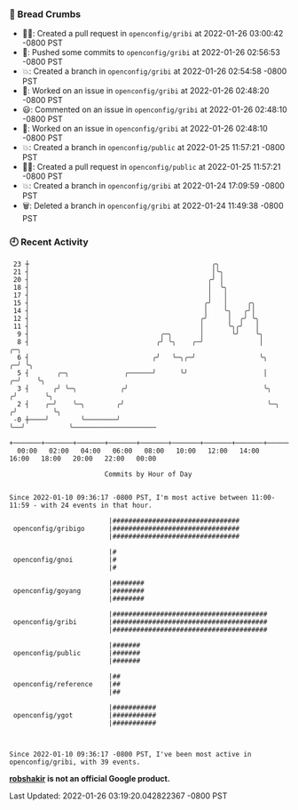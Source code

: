 ### 🍞 Bread Crumbs

 * ✍🏼: Created a pull request in `openconfig/gribi` at 2022-01-26 03:00:42 -0800 PST
 * 🚢: Pushed some commits to `openconfig/gribi` at 2022-01-26 02:56:53 -0800 PST
 * 💥: Created a branch in `openconfig/gribi` at 2022-01-26 02:54:58 -0800 PST
 * 👀: Worked on an issue in `openconfig/gribi` at 2022-01-26 02:48:20 -0800 PST
 * 😃: Commented on an issue in `openconfig/gribi` at 2022-01-26 02:48:10 -0800 PST
 * 👀: Worked on an issue in `openconfig/gribi` at 2022-01-26 02:48:10 -0800 PST
 * 💥: Created a branch in `openconfig/public` at 2022-01-25 11:57:21 -0800 PST
 * ✍🏼: Created a pull request in `openconfig/public` at 2022-01-25 11:57:21 -0800 PST
 * 💥: Created a branch in `openconfig/gribi` at 2022-01-24 17:09:59 -0800 PST
 * 🗑: Deleted a branch in `openconfig/gribi` at 2022-01-24 11:49:38 -0800 PST

### 🕘 Recent Activity
```
 23 ┼                                              ╭╮
 21 ┤                                              │╰╮
 20 ┤                                             ╭╯ │
 18 ┤                                             │  ╰╮
 17 ┤                                             │   │
 15 ┤                                            ╭╯   │     ╭╮
 14 ┤                                            │    ╰╮   ╭╯│
 12 ┤                                           ╭╯     │  ╭╯ ╰╮
 11 ┤                                           │      ╰╮╭╯   │
  9 ┤                                 ╭─╮       │       ╰╯    ╰╮
  8 ┤                                ╭╯ ╰╮    ╭─╯              │            ╭─╮
  6 ┤                               ╭╯   ╰─╮╭─╯                ╰╮         ╭─╯ ╰╮
  5 ┤       ╭─╮              ╭──────╯      ╰╯                   │       ╭─╯    ╰╮
  3 ┤      ╭╯ ╰─╮           ╭╯                                  ╰╮     ╭╯       ╰╮
  2 ┤    ╭─╯    ╰─╮        ╭╯                                    ╰─╮  ╭╯         ╰╮
 -0 ┼────╯        ╰────────╯                                       ╰──╯           ╰─────────────────────
    +───────+───────+───────+───────+───────+───────+───────+───────+───────+───────+───────+───────+────
  00:00   02:00   04:00   06:00   08:00   10:00   12:00   14:00   16:00   18:00   20:00   22:00   00:00   

						Commits by Hour of Day


Since 2022-01-10 09:36:17 -0800 PST, I'm most active between 11:00-11:59 - with 24 events in that hour.

```



```
                         |################################
 openconfig/gribigo      |################################
                         |################################

                         |#
 openconfig/gnoi         |#
                         |#

                         |########
 openconfig/goyang       |########
                         |########

                         |#######################################
 openconfig/gribi        |#######################################
                         |#######################################

                         |#######
 openconfig/public       |#######
                         |#######

                         |##
 openconfig/reference    |##
                         |##

                         |###########
 openconfig/ygot         |###########
                         |###########



Since 2022-01-10 09:36:17 -0800 PST, I've been most active in openconfig/gribi, with 39 events.

```
**[robshakir](mailto:robjs@google.com) is not an official Google product.**  


Last Updated: 2022-01-26 03:19:20.042822367 -0800 PST
